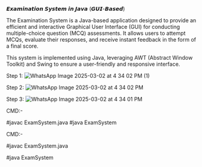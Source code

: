𝙀𝙭𝙖𝙢𝙞𝙣𝙖𝙩𝙞𝙤𝙣 𝙎𝙮𝙨𝙩𝙚𝙢 𝙞𝙣 𝙅𝙖𝙫𝙖 (𝙂𝙐𝙄-𝘽𝙖𝙨𝙚𝙙)

The Examination System is a Java-based application designed to provide an efficient and interactive Graphical User Interface (GUI) for conducting multiple-choice question (MCQ) assessments. It allows users to attempt MCQs, evaluate their responses, and receive instant feedback in the form of a final score.

This system is implemented using Java, leveraging AWT (Abstract Window Toolkit) and Swing to ensure a user-friendly and responsive interface.


Step 1:
![WhatsApp Image 2025-03-02 at 4 34 02 PM (1)](https://github.com/user-attachments/assets/143fec2c-0a0a-4d43-918b-420619ff597e)

Step 2:
![WhatsApp Image 2025-03-02 at 4 34 02 PM](https://github.com/user-attachments/assets/55e7fcb7-c6e9-435d-a959-bed780292757)

Step 3:
![WhatsApp Image 2025-03-02 at 4 34 01 PM](https://github.com/user-attachments/assets/016998ce-b0af-44bc-8dc7-411c2f6bfa3c)

CMD:-

#javac ExamSystem.java
#java ExamSystem
 

















CMD:-

#javac ExamSystem.java

#java ExamSystem
